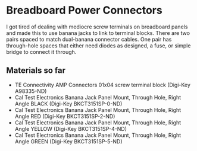 # Breadboard Power Connectors
I got tired of dealing with mediocre screw terminals on breadboard panels and made this to use banana jacks to link to terminal blocks. There are two pairs spaced to match dual-banana connector cables. One pair has through-hole spaces that either need diodes as designed, a fuse, or simple bridge to connect it through.


## Materials so far
* TE Connectivity AMP Connectors 01x04 screw terminal block (Digi-Key A98335-ND)
* Cal Test Electronics Banana Jack Panel Mount, Through Hole, Right Angle	BLACK  (Digi-Key BKCT3151SP-0-ND)
* Cal Test Electronics Banana Jack Panel Mount, Through Hole, Right Angle	RED    (Digi-Key BKCT3151SP-2-ND)
* Cal Test Electronics Banana Jack Panel Mount, Through Hole, Right Angle	YELLOW (Digi-Key BKCT3151SP-4-ND)
* Cal Test Electronics Banana Jack Panel Mount, Through Hole, Right Angle	GREEN  (Digi-Key BKCT3151SP-5-ND)

